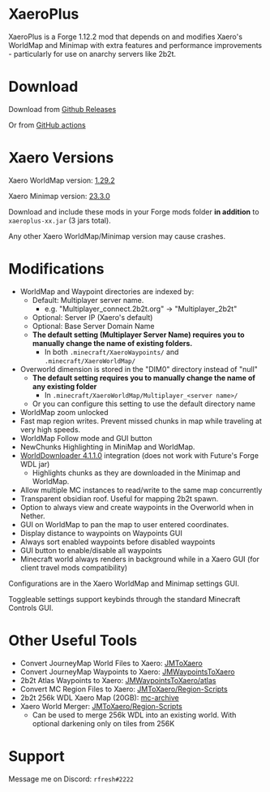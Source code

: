 # XaeroPlus

XaeroPlus is a Forge 1.12.2 mod that depends on and modifies Xaero's WorldMap and Minimap with extra 
features and performance improvements - particularly for use on anarchy servers like 2b2t.

# Download

Download from [Github Releases](https://github.com/rfresh2/XaeroPlus/releases) 

Or from [GitHub actions](https://github.com/rfresh2/XaeroPlus/actions?query=branch%3Amainline+)

# Xaero Versions

Xaero WorldMap version: [1.29.2](https://www.curseforge.com/minecraft/mc-mods/xaeros-world-map/files/4424616)

Xaero Minimap version: [23.3.0](https://www.curseforge.com/minecraft/mc-mods/xaeros-minimap/files/4430571)

Download and include these mods in your Forge mods folder **in addition** to `xaeroplus-xx.jar` (3 jars total).

Any other Xaero WorldMap/Minimap version may cause crashes.

# Modifications

* WorldMap and Waypoint directories are indexed by:
  * Default: Multiplayer server name. 
    * e.g. "Multiplayer_connect.2b2t.org" -> "Multiplayer_2b2t"
  * Optional: Server IP (Xaero's default)
  * Optional: Base Server Domain Name
  * **The default setting (Multiplayer Server Name) requires you to manually change the name of existing folders.** 
    * In both `.minecraft/XaeroWaypoints/` and `.minecraft/XaeroWorldMap/`
* Overworld dimension is stored in the "DIM0" directory instead of "null"
  * **The default setting requires you to manually change the name of any existing folder** 
    * In `.minecraft/XaeroWorldMap/Multiplayer_<server name>/`
  * Or you can configure this setting to use the default directory name
* WorldMap zoom unlocked
* Fast map region writes. Prevent missed chunks in map while traveling at very high speeds.
* WorldMap Follow mode and GUI button
* NewChunks Highlighting in MiniMap and WorldMap.
* [WorldDownloader 4.1.1.0](https://github.com/Pokechu22/WorldDownloader/) integration (does not work with Future's Forge WDL jar)
  * Highlights chunks as they are downloaded in the Minimap and WorldMap.
* Allow multiple MC instances to read/write to the same map concurrently
* Transparent obsidian roof. Useful for mapping 2b2t spawn.
* Option to always view and create waypoints in the Overworld when in Nether.
* GUI on WorldMap to pan the map to user entered coordinates.
* Display distance to waypoints on Waypoints GUI
* Always sort enabled waypoints before disabled waypoints
* GUI button to enable/disable all waypoints
* Minecraft world always renders in background while in a Xaero GUI (for client travel mods compatibility)

Configurations are in the Xaero WorldMap and Minimap settings GUI.

Toggleable settings support keybinds through the standard Minecraft Controls GUI.

# Other Useful Tools

* Convert JourneyMap World Files to Xaero: [JMToXaero](https://github.com/Entropy5/JMtoXaero)
* Convert JourneyMap Waypoints to Xaero: [JMWaypointsToXaero](https://github.com/rfresh2/JMWaypointsToXaero)
* 2b2t Atlas Waypoints to Xaero: [JMWaypointsToXaero/atlas](https://github.com/rfresh2/JMWaypointsToXaero/tree/atlas)
* Convert MC Region Files to Xaero: [JMToXaero/Region-Scripts](https://github.com/Entropy5/JMtoXaero/blob/Region-Scripts/src/main/java/com/github/entropy5/RegionToXaero.java)
* 2b2t 256k WDL Xaero Map (20GB): [mc-archive](https://data.mc-archive.org/s/eFDEy2XKof83Kez)
* Xaero World Merger: [JMToXaero/Region-Scripts](https://github.com/Entropy5/JMtoXaero/blob/Region-Scripts/src/main/java/com/github/entropy5/XaeroRegionMerger.java) 
  * Can be used to merge 256k WDL into an existing world. With optional darkening only on tiles from 256K

# Support

Message me on Discord: `rfresh#2222`
